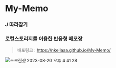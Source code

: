 # My-Memo
### J 따라잡기
### 로컬스토리지를 이용한 반응형 메모장

> 배포링크 : https://nkellaaa.github.io/My-Memo/

![스크린샷 2023-08-20 오후 4 41 28](https://github.com/nkEllaaa/My-Memo/assets/97887376/04db0c9b-b23d-45aa-aeb1-1af0d9768e26)
